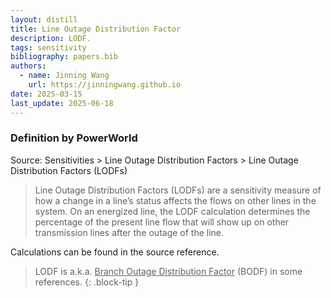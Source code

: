 ```yaml
---
layout: distill
title: Line Outage Distribution Factor
description: LODF.
tags: sensitivity
bibliography: papers.bib
authors:
  - name: Jinning Wang
    url: https://jinningwang.github.io
date: 2025-03-15
last_update: 2025-06-18
---
```


### Definition by PowerWorld

Source: <d-cite key="powerworld2025manual"></d-cite> Sensitivities > Line Outage Distribution Factors > Line Outage Distribution Factors (LODFs)

> Line Outage Distribution Factors (LODFs) are a sensitivity measure of how a change in a line’s status affects the flows on other lines in the system. On an energized line, the LODF calculation determines the percentage of the present line flow that will show up on other transmission lines after the outage of the line.

Calculations can be found in the source reference.

<!-- prettier-ignore-start -->
>  LODF is a.k.a. <u>Branch Outage Distribution Factor</u> (BODF) in some references.
{: .block-tip }
<!-- prettier-ignore-end -->
